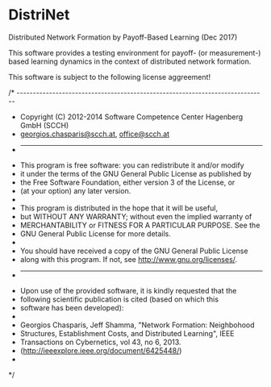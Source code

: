 # DistriNet
Distributed Network Formation by Payoff-Based Learning (Dec 2017)

This software provides a testing environment for payoff- (or measurement-) based learning dynamics in the context of distributed network formation. 

This software is subject to the following license aggreement!

/* -----------------------------------------------------------------------------
 * Copyright (C) 2012-2014 Software Competence Center Hagenberg GmbH (SCCH)
 * <georgios.chasparis@scch.at>, <office@scch.at>
 * -----------------------------------------------------------------------------
 * This program is free software: you can redistribute it and/or modify
 * it under the terms of the GNU General Public License as published by
 * the Free Software Foundation, either version 3 of the License, or
 * (at your option) any later version. 
 *
 * This program is distributed in the hope that it will be useful,
 * but WITHOUT ANY WARRANTY; without even the implied warranty of
 * MERCHANTABILITY or FITNESS FOR A PARTICULAR PURPOSE.  See the
 * GNU General Public License for more details.
 *
 * You should have received a copy of the GNU General Public License
 * along with this program.  If not, see <http://www.gnu.org/licenses/>.
 * -----------------------------------------------------------------------------
 * Upon use of the provided software, it is kindly requested that the 
 * following scientific publication is cited (based on which this 
 * software has been developed):
 * 
 * Georgios Chasparis, Jeff Shamma, "Network Formation: Neighbohood
 * Structures, Establishment Costs, and Distributed Learning", IEEE
 * Transactions on Cybernetics, vol 43, no 6, 2013.
 * (http://ieeexplore.ieee.org/document/6425448/)
 * 
*/